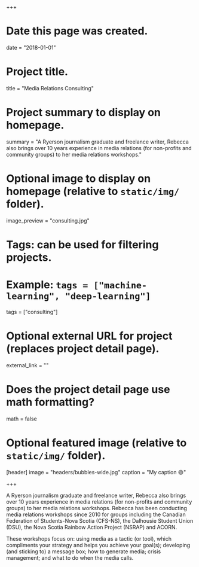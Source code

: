 +++
# Date this page was created.
date = "2018-01-01"

# Project title.
title = "Media Relations Consulting"

# Project summary to display on homepage.
summary = "A Ryerson journalism graduate and freelance writer, Rebecca also brings over 10 years experience in media relations (for non-profits and community groups) to her media relations workshops."

# Optional image to display on homepage (relative to `static/img/` folder).
image_preview = "consulting.jpg"

# Tags: can be used for filtering projects.
# Example: `tags = ["machine-learning", "deep-learning"]`
tags = ["consulting"]

# Optional external URL for project (replaces project detail page).
external_link = ""

# Does the project detail page use math formatting?
math = false

# Optional featured image (relative to `static/img/` folder).
[header]
image = "headers/bubbles-wide.jpg"
caption = "My caption :smile:"

+++

A Ryerson journalism graduate and freelance writer, Rebecca also brings over 10 years experience in media relations (for non-profits and community groups) to her media relations workshops. Rebecca has been conducting media relations workshops since 2010 for groups including the Canadian Federation of Students-Nova Scotia (CFS-NS), the Dalhousie Student Union (DSU), the Nova Scotia Rainbow Action Project (NSRAP) and ACORN.

These workshops focus on: using media as a tactic (or tool), which compliments your strategy and helps you achieve your goal(s); developing (and sticking to) a message box; how to generate media; crisis management; and what to do when the media calls.

